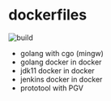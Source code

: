 # dockerfiles

![build](https://github.com/iwaltgen/dockerfiles/workflows/build/badge.svg)

- golang with cgo (mingw)
- golang docker in docker
- jdk11 docker in docker
- jenkins docker in docker
- prototool with PGV
